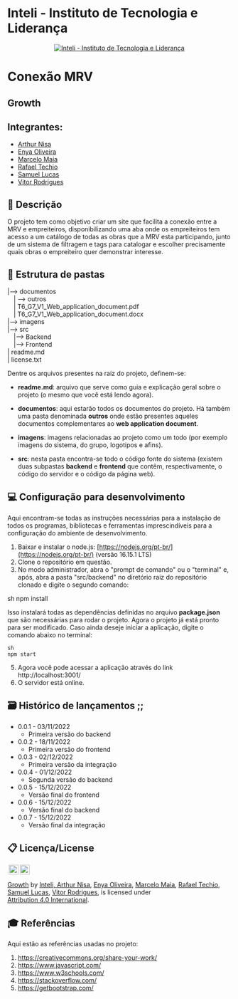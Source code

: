 # Inteli - Instituto de Tecnologia e Liderança 

<p align="center">
<a href= "https://www.inteli.edu.br/"><img src="https://capitaldigital.com.br/wp-content/uploads/2021/04/logo-inteli-300x134-1.png" alt="Inteli - Instituto de Tecnologia e Liderança" border="0"></a>
</p>

# Conexão MRV 

## Growth

## Integrantes: 
- <a href="https://www.linkedin.com/in/arthur-nisa-de-paula-932746252/">Arthur Nisa</a>
- <a href="https://www.linkedin.com/in/enya-oliveira-636566240/">Enya Oliveira</a>
- <a href="https://www.linkedin.com/in/victorbarq/">Marcelo Maia</a> 
- <a href="https://www.linkedin.com/in/rafael-techio/">Rafael Techio</a> 
- <a href="https://www.linkedin.com/in/samuel-lucas-de-almeida-241a77210/">Samuel Lucas</a>
- <a href="https://www.linkedin.com/in/vitor-santos-851408196/">Vitor Rodrigues</a> 

## 📝 Descrição
O projeto tem como objetivo criar um site que facilita a conexão entre a MRV e empreiteiros, disponibilizando uma aba onde os empreiteiros tem acesso a um catálogo de todas as obras que a MRV esta participando, junto de um sistema de filtragem e tags para catalogar e escolher precisamente quais obras o empreiteiro quer demonstrar interesse. 

## 📁 Estrutura de pastas
|--> documentos<br>
  &emsp;| --> outros <br>
  &emsp;| T6_G7_V1_Web_application_document.pdf<br>
  &emsp;| T6_G7_V1_Web_application_document.docx<br> 
|--> imagens<br>
|--> src<br>
  &emsp;|--> Backend<br>
  &emsp;|--> Frontend<br>
| readme.md<br>
| license.txt

Dentre os arquivos presentes na raiz do projeto, definem-se:

- <b>readme.md</b>: arquivo que serve como guia e explicação geral sobre o projeto (o mesmo que você está lendo agora).

- <b>documentos</b>: aqui estarão todos os documentos do projeto. Há também uma pasta denominada <b>outros</b> onde estão presentes aqueles documentos complementares ao <b>web application document</b>.

- <b>imagens</b>: imagens relacionadas ao projeto como um todo (por exemplo imagens do sistema, do grupo, logotipos e afins).

- <b>src</b>: nesta pasta encontra-se todo o código fonte do sistema (existem duas subpastas <b>backend</b> e <b>frontend</b> que contêm, respectivamente, o código do servidor e o código da página web). 

## 💻 Configuração para desenvolvimento

Aqui encontram-se todas as instruções necessárias para a instalação de todos os programas, bibliotecas e ferramentas imprescindíveis para a configuração do ambiente de desenvolvimento.

1.  Baixar e instalar o node.js:  [https://nodejs.org/pt-br/](https://nodejs.org/pt-br/) (versão 16.15.1 LTS)
2. Clone o repositório em questão.
3.  No modo administrador, abra o "prompt de comando" ou o "terminal" e, após,  abra a pasta "src/backend" no diretório raiz do repositório clonado e digite o segundo comando:

sh
npm install


Isso instalará todas as dependências definidas no arquivo <b>package.json</b> que são necessárias para rodar o projeto. Agora o projeto já está pronto para ser modificado. Caso ainda deseje iniciar a aplicação, digite o comando abaixo no terminal:

```
sh
npm start
```

5. Agora você pode acessar a aplicação através do link http://localhost:3001/ 
6. O servidor está online.


## 🗃 Histórico de lançamentos ;;

* 0.0.1 - 03/11/2022
    * Primeira versão do backend
* 0.0.2 - 18/11/2022
    * Primeira versão do frontend
* 0.0.3 - 02/12/2022
    * Primeira versão da integração
* 0.0.4 - 01/12/2022
    * Segunda versão do backend
* 0.0.5 - 15/12/2022
    * Versão final do frontend
* 0.0.6 - 15/12/2022
    * Versão final do backend 
* 0.0.7 - 15/12/2022
    * Versão final da integração 


## 📋 Licença/License

<img style="height:22px!important;margin-left:3px;vertical-align:text-bottom;" src="https://mirrors.creativecommons.org/presskit/icons/cc.svg?ref=chooser-v1"><img style="height:22px!important;margin-left:3px;vertical-align:text-bottom;" src="https://mirrors.creativecommons.org/presskit/icons/by.svg?ref=chooser-v1"><p xmlns:cc="http://creativecommons.org/ns#" xmlns:dct="http://purl.org/dc/terms/"><a property="dct:title" rel="cc:attributionURL" href="https://github.com/2022M2T6-Inteli/Growth">Growth</a> by <a rel="cc:attributionURL dct:creator" property="cc:attributionName" href="https://github.com/InteliProjects">Inteli, <a href="https://www.linkedin.com/in/arthur-nisa-de-paula-932746252/">Arthur Nisa</a>, <a href="https://www.linkedin.com/in/enya-oliveira-636566240/">Enya Oliveira</a>, <a href="https://www.linkedin.com/in/victorbarq/">Marcelo Maia</a>, <a href="https://www.linkedin.com/in/rafael-techio/">Rafael Techio</a>, <a href="https://www.linkedin.com/in/samuel-lucas-de-almeida-241a77210/">Samuel Lucas</a>, <a href="https://www.linkedin.com/in/vitor-santos-851408196/">Vitor Rodrigues</a>, </a> is licensed under <a href="http://creativecommons.org/licenses/by/4.0/?ref=chooser-v1" target="_blank" rel="license noopener noreferrer" style="display:inline-block;">Attribution 4.0 International</a>.</p>

## 🎓 Referências
Aqui estão as referências usadas no projeto:

1. <https://creativecommons.org/share-your-work/>
2. <https://www.javascript.com/>
3. <https://www.w3schools.com/>
4. <https://stackoverflow.com/>
5. <https://getbootstrap.com/>
